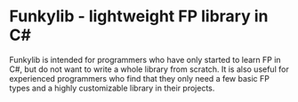# **Funkylib** - lightweight FP library in C#

Funkylib is intended for programmers who have only started to learn FP in C#, but do not want to write a whole library from scratch. It is also useful for experienced programmers who find that they only need a few basic FP types and a highly customizable library in their projects.